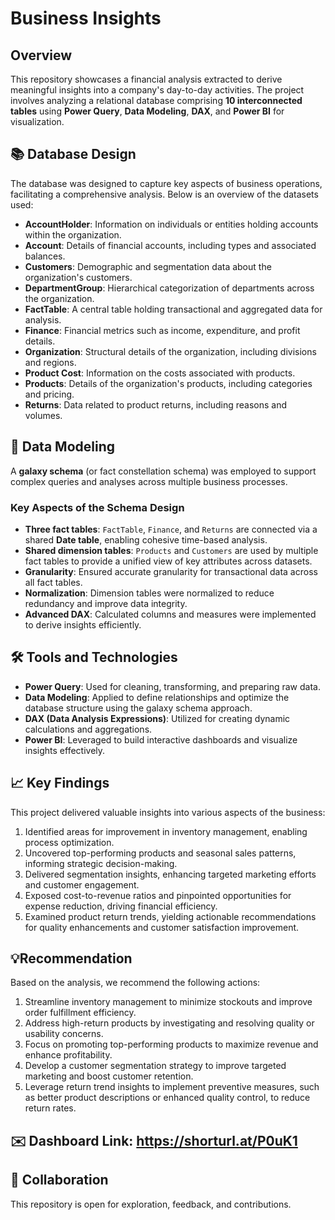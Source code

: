 # Business Insights  

## Overview  
This repository showcases a financial analysis extracted to derive meaningful insights into a company's day-to-day activities. The project involves analyzing a relational database comprising **10 interconnected tables** using **Power Query**, **Data Modeling**, **DAX**, and **Power BI** for visualization.  

## 📚 Database Design  
The database was designed to capture key aspects of business operations, facilitating a comprehensive analysis. Below is an overview of the datasets used:  

- **AccountHolder**: Information on individuals or entities holding accounts within the organization.
- **Account**: Details of financial accounts, including types and associated balances.  
- **Customers**: Demographic and segmentation data about the organization's customers.  
- **DepartmentGroup**: Hierarchical categorization of departments across the organization.  
- **FactTable**: A central table holding transactional and aggregated data for analysis.  
- **Finance**: Financial metrics such as income, expenditure, and profit details.  
- **Organization**: Structural details of the organization, including divisions and regions.  
- **Product Cost**: Information on the costs associated with products.  
- **Products**: Details of the organization's products, including categories and pricing.  
- **Returns**: Data related to product returns, including reasons and volumes.  

## 🔗 Data Modeling  
A **galaxy schema** (or fact constellation schema) was employed to support complex queries and analyses across multiple business processes.  

### Key Aspects of the Schema Design  
- **Three fact tables**: `FactTable`, `Finance`, and `Returns` are connected via a shared **Date table**, enabling cohesive time-based analysis.  
- **Shared dimension tables**: `Products` and `Customers` are used by multiple fact tables to provide a unified view of key attributes across datasets.  
- **Granularity**: Ensured accurate granularity for transactional data across all fact tables.  
- **Normalization**: Dimension tables were normalized to reduce redundancy and improve data integrity.  
- **Advanced DAX**: Calculated columns and measures were implemented to derive insights efficiently.  

## 🛠 Tools and Technologies  
- **Power Query**: Used for cleaning, transforming, and preparing raw data.  
- **Data Modeling**: Applied to define relationships and optimize the database structure using the galaxy schema approach.  
- **DAX (Data Analysis Expressions)**: Utilized for creating dynamic calculations and aggregations.  
- **Power BI**: Leveraged to build interactive dashboards and visualize insights effectively.  

## 📈 Key Findings  
This project delivered valuable insights into various aspects of the business:  

1. Identified areas for improvement in inventory management, enabling process optimization. 
2. Uncovered top-performing products and seasonal sales patterns, informing strategic decision-making.
3. Delivered segmentation insights, enhancing targeted marketing efforts and customer engagement.  
4. Exposed cost-to-revenue ratios and pinpointed opportunities for expense reduction, driving financial efficiency.
5. Examined product return trends, yielding actionable recommendations for quality enhancements and customer satisfaction improvement.

## 💡Recommendation
Based on the analysis, we recommend the following actions:

1. Streamline inventory management to minimize stockouts and improve order fulfillment efficiency.
2. Address high-return products by investigating and resolving quality or usability concerns.
3. Focus on promoting top-performing products to maximize revenue and enhance profitability.
4. Develop a customer segmentation strategy to improve targeted marketing and boost customer retention.
5. Leverage return trend insights to implement preventive measures, such as better product descriptions or enhanced quality control, to reduce return rates.

## ✉️ Dashboard Link: https://shorturl.at/P0uK1

## 🤝 Collaboration  
This repository is open for exploration, feedback, and contributions. 
